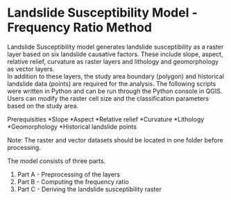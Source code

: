 # Landslide Susceptibility Model - Frequency Ratio Method

Landslide Susceptibility model generates landslide susceptibility as a raster layer based on six landslide causative factors.
These include slope, aspect, relative relief, curvature as raster layers and lithology and geomorphology as vector layers.  
In addition to these layers, the study area boundary (polygon) and historical landslide data (points) are required for the analysis. 
The following scripts were written in Python and can be run through the Python console in QGIS. Users can modify the raster cell size 
and the classification parameters based on the study area.


Prerequisities
*Slope
*Aspect
*Relative relief
*Curvature
*Lithology
*Geomorphology
*Historical landslide points

Note: The raster and vector datasets should be located in one folder before processing.  

The model consists of three parts.
1) Part A - Preprocessing of the layers
2) Part B - Computing the frequency ratio
3) Part C - Deriving the landslide susceptibility raster

